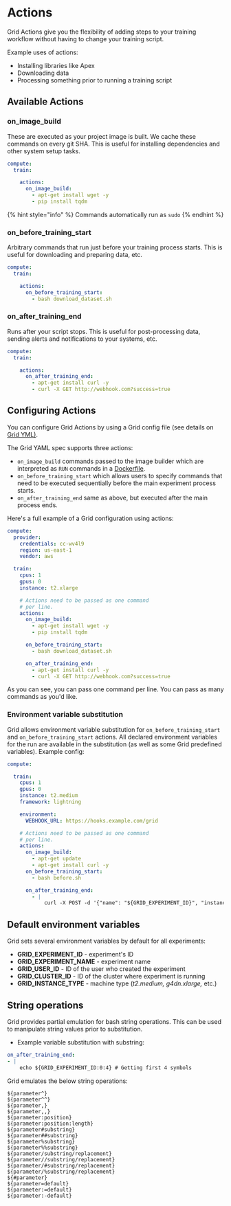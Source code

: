 # Actions

Grid Actions give you the flexibility of adding steps to your training workflow without having to change your training script.

Example uses of actions:

* Installing libraries like Apex
* Downloading data
* Processing something prior to running a training script

## Available Actions

### on\_image\_build

These are executed as your project image is built. We cache these commands on every git SHA. This is useful for installing dependencies and other system setup tasks.

```yaml
compute:
  train:

    actions:
      on_image_build:
        - apt-get install wget -y
        - pip install tqdm
```

{% hint style="info" %}
Commands automatically run as `sudo`
{% endhint %}

### on\_before\_training\_start

Arbitrary commands that run just before your training process starts. This is useful for downloading and preparing data, etc.

```yaml
compute:
  train:

    actions:
      on_before_training_start:
        - bash download_dataset.sh
```

### on\_after\_training\_end

Runs after your script stops. This is useful for post-processing data, sending alerts and notifications to your systems, etc.

```yaml
compute:
  train:

    actions:
      on_after_training_end:
        - apt-get install curl -y
        - curl -X GET http://webhook.com?success=true
```

## Configuring Actions

You can configure Grid Actions by using a Grid config file (see details on [Grid YML)](https://app.gitbook.com/s/-M7yAKKHGMbxFDJpu-nX/products/run-run-and-sweep-github-files/yaml-configs/).

The Grid YAML spec supports three actions:

* `on_image_build` commands passed to the image builder which are interpreted as `RUN` commands in a [Dockerfile](https://docs.docker.com/engine/reference/builder/).
* `on_before_training_start` which allows users to specify commands that need to be executed sequentially before the main experiment process starts.
* `on_after_training_end` same as above, but executed after the main process ends.&#x20;

Here's a full example of a Grid configuration using actions:

```yaml
compute:
  provider:
    credentials: cc-wv4l9
    region: us-east-1
    vendor: aws

  train:
    cpus: 1
    gpus: 0
    instance: t2.xlarge

    # Actions need to be passed as one command
    # per line.
    actions:
      on_image_build:
        - apt-get install wget -y
        - pip install tqdm

      on_before_training_start:
        - bash download_dataset.sh

      on_after_training_end:
        - apt-get install curl -y
        - curl -X GET http://webhook.com?success=true
```

As you can see, you can pass one command per line. You can pass as many commands as you'd like.

### Environment variable substitution

Grid allows environment variable substitution for `on_before_training_start` and `on_before_training_start` actions. All declared environment variables for the run are available in the substitution (as well as some Grid predefined variables). Example config:

```yaml
compute:

  train:
    cpus: 1
    gpus: 0
    instance: t2.medium
    framework: lightning

    environment:
      WEBHOOK_URL: https://hooks.example.com/grid

    # Actions need to be passed as one command
    # per line.
    actions:
      on_image_build:
        - apt-get update
        - apt-get install curl -y
      on_before_training_start:
        - bash before.sh

      on_after_training_end:        
        - |
            curl -X POST -d '{"name": "${GRID_EXPERIMENT_ID}", "instance_type": "${GRID_INSTANCE_TYPE}", "status": "status", "step": "after"}' ${WEBHOOK_URL}
```

## Default environment variables

Grid sets several environment variables by default for all experiments:

* **GRID\_EXPERIMENT\_ID** - experiment's ID
* **GRID\_EXPERIMENT\_NAME** - experiment name
* **GRID\_USER\_ID** - ID of the user who created the experiment
* **GRID\_CLUSTER\_ID** - ID of the cluster where experiment is running
* **GRID\_INSTANCE\_TYPE** - machine type (_t2.medium,_ _g4dn.xlarge,_ etc.)

## String operations

Grid provides partial emulation for bash string operations. This can be used to manipulate string values prior to substitution.

* Example variable substitution with substring:

```yaml
on_after_training_end:        
- |
    echo ${GRID_EXPERIMENT_ID:0:4} # Getting first 4 symbols
```

Grid emulates the below string operations:

```
${parameter^}
${parameter^^}
${parameter,}
${parameter,,}
${parameter:position}
${parameter:position:length}
${parameter#substring}
${parameter##substring}
${parameter%substring}
${parameter%%substring}
${parameter/substring/replacement}
${parameter//substring/replacement}
${parameter/#substring/replacement}
${parameter/%substring/replacement}
${#parameter}
${parameter=default}
${parameter:=default}
${parameter:-default}
```

